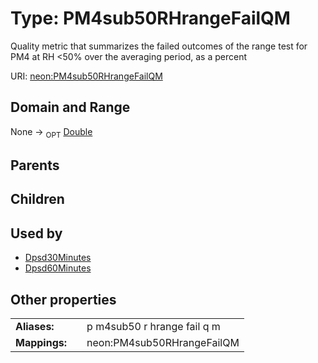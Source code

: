 
# Type: PM4sub50RHrangeFailQM


Quality metric that summarizes the failed outcomes of the range test for PM4 at RH <50% over the averaging period, as a percent

URI: [neon:PM4sub50RHrangeFailQM](https://data.neonscience.org/PM4sub50RHrangeFailQM)


## Domain and Range

None ->  <sub>OPT</sub> [Double](types/Double.md)

## Parents


## Children


## Used by

 * [Dpsd30Minutes](Dpsd30Minutes.md)
 * [Dpsd60Minutes](Dpsd60Minutes.md)

## Other properties

|  |  |  |
| --- | --- | --- |
| **Aliases:** | | p m4sub50 r hrange fail q m |
| **Mappings:** | | neon:PM4sub50RHrangeFailQM |

